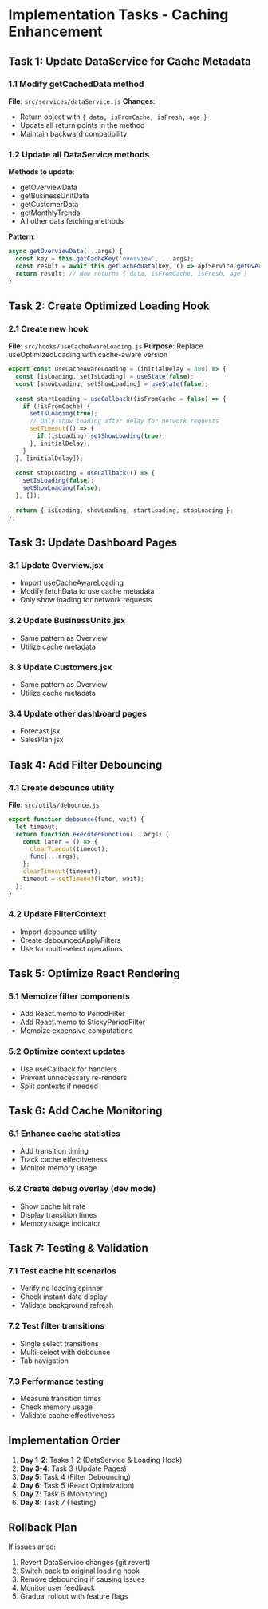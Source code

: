 # Implementation Tasks - Caching Enhancement

## Task 1: Update DataService for Cache Metadata

### 1.1 Modify getCachedData method
**File**: `src/services/dataService.js`
**Changes**:
- Return object with `{ data, isFromCache, isFresh, age }`
- Update all return points in the method
- Maintain backward compatibility

### 1.2 Update all DataService methods
**Methods to update**:
- getOverviewData
- getBusinessUnitData
- getCustomerData
- getMonthlyTrends
- All other data fetching methods

**Pattern**:
```javascript
async getOverviewData(...args) {
  const key = this.getCacheKey('overview', ...args);
  const result = await this.getCachedData(key, () => apiService.getOverviewData(...args));
  return result; // Now returns { data, isFromCache, isFresh, age }
}
```

## Task 2: Create Optimized Loading Hook

### 2.1 Create new hook
**File**: `src/hooks/useCacheAwareLoading.js`
**Purpose**: Replace useOptimizedLoading with cache-aware version

```javascript
export const useCacheAwareLoading = (initialDelay = 300) => {
  const [isLoading, setIsLoading] = useState(false);
  const [showLoading, setShowLoading] = useState(false);
  
  const startLoading = useCallback((isFromCache = false) => {
    if (!isFromCache) {
      setIsLoading(true);
      // Only show loading after delay for network requests
      setTimeout(() => {
        if (isLoading) setShowLoading(true);
      }, initialDelay);
    }
  }, [initialDelay]);
  
  const stopLoading = useCallback(() => {
    setIsLoading(false);
    setShowLoading(false);
  }, []);
  
  return { isLoading, showLoading, startLoading, stopLoading };
};
```

## Task 3: Update Dashboard Pages

### 3.1 Update Overview.jsx
- Import useCacheAwareLoading
- Modify fetchData to use cache metadata
- Only show loading for network requests

### 3.2 Update BusinessUnits.jsx
- Same pattern as Overview
- Utilize cache metadata

### 3.3 Update Customers.jsx
- Same pattern as Overview
- Utilize cache metadata

### 3.4 Update other dashboard pages
- Forecast.jsx
- SalesPlan.jsx

## Task 4: Add Filter Debouncing

### 4.1 Create debounce utility
**File**: `src/utils/debounce.js`
```javascript
export function debounce(func, wait) {
  let timeout;
  return function executedFunction(...args) {
    const later = () => {
      clearTimeout(timeout);
      func(...args);
    };
    clearTimeout(timeout);
    timeout = setTimeout(later, wait);
  };
}
```

### 4.2 Update FilterContext
- Import debounce utility
- Create debouncedApplyFilters
- Use for multi-select operations

## Task 5: Optimize React Rendering

### 5.1 Memoize filter components
- Add React.memo to PeriodFilter
- Add React.memo to StickyPeriodFilter
- Memoize expensive computations

### 5.2 Optimize context updates
- Use useCallback for handlers
- Prevent unnecessary re-renders
- Split contexts if needed

## Task 6: Add Cache Monitoring

### 6.1 Enhance cache statistics
- Add transition timing
- Track cache effectiveness
- Monitor memory usage

### 6.2 Create debug overlay (dev mode)
- Show cache hit rate
- Display transition times
- Memory usage indicator

## Task 7: Testing & Validation

### 7.1 Test cache hit scenarios
- Verify no loading spinner
- Check instant data display
- Validate background refresh

### 7.2 Test filter transitions
- Single select transitions
- Multi-select with debounce
- Tab navigation

### 7.3 Performance testing
- Measure transition times
- Check memory usage
- Validate cache effectiveness

## Implementation Order

1. **Day 1-2**: Tasks 1-2 (DataService & Loading Hook)
2. **Day 3-4**: Task 3 (Update Pages)
3. **Day 5**: Task 4 (Filter Debouncing)
4. **Day 6**: Task 5 (React Optimization)
5. **Day 7**: Task 6 (Monitoring)
6. **Day 8**: Task 7 (Testing)

## Rollback Plan

If issues arise:
1. Revert DataService changes (git revert)
2. Switch back to original loading hook
3. Remove debouncing if causing issues
4. Monitor user feedback
5. Gradual rollout with feature flags